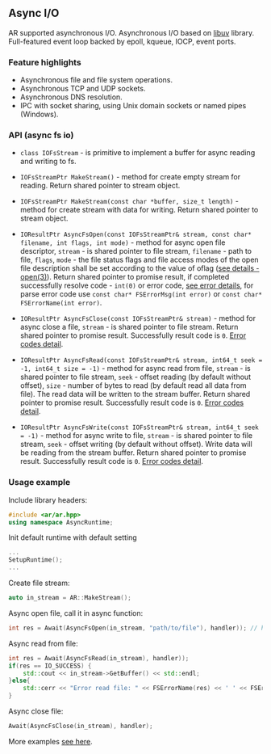 ## Async I/O

AR supported asynchronous I/O. 
Asynchronous I/O based on [libuv](https://github.com/libuv/libuv) library. 
Full-featured event loop backed by epoll, kqueue, IOCP, event ports.

### Feature highlights
* Asynchronous file and file system operations.
* Asynchronous TCP and UDP sockets.
* Asynchronous DNS resolution.
* IPC with socket sharing, using Unix domain sockets or named pipes (Windows).

### API (async fs io)
* `class IOFsStream` - is primitive to implement a buffer for async reading and writing to fs.

* `IOFsStreamPtr MakeStream()` - method for create empty stream for reading. Return shared pointer to stream object.
* `IOFsStreamPtr MakeStream(const char *buffer, size_t length)` - method for create stream with data for writing. Return shared pointer to stream object.
* `IOResultPtr AsyncFsOpen(const IOFsStreamPtr& stream, const char* filename, int flags, int mode)` - method for async open file descriptor, `stream` - is shared pointer to file stream, `filename` - path to file, `flags`, `mode` - the file status flags and file access modes of the open file description shall be set according to the value of oflag ([see details - open(3)](https://linux.die.net/man/3/open)). Return shared pointer to promise result, if completed successfully resolve code - `int(0)` or error code, [see error details](http://docs.libuv.org/en/v1.x/errors.html), for parse error code use `const char* FSErrorMsg(int error)` or `const char* FSErrorName(int error)`.
* `IOResultPtr AsyncFsClose(const IOFsStreamPtr& stream)` - method for async close a file, `stream` - is shared pointer to file stream. Return shared pointer to promise result. Successfully result code is `0`. [Error codes detail](http://docs.libuv.org/en/v1.x/errors.html).
* `IOResultPtr AsyncFsRead(const IOFsStreamPtr& stream, int64_t seek = -1, int64_t size = -1)` - method for async read from file, `stream` - is shared pointer to file stream, `seek` - offset reading (by default without offset), `size` - number of bytes to read (by default read all data from file). The read data will be written to the stream buffer. Return shared pointer to promise result. Successfully result code is `0`. [Error codes detail](http://docs.libuv.org/en/v1.x/errors.html).
* `IOResultPtr AsyncFsWrite(const IOFsStreamPtr& stream, int64_t seek = -1)` - method for async write to file, `stream` - is shared pointer to file stream, `seek` - offset writing (by default without offset). Write data will be reading from the stream buffer. Return shared pointer to promise result. Successfully result code is `0`. [Error codes detail](http://docs.libuv.org/en/v1.x/errors.html).


### Usage example
Include library headers:
``` C++
#include <ar/ar.hpp>
using namespace AsyncRuntime;
```

Init default runtime with default setting
``` C++
...
SetupRuntime();
...
```
Create file stream:
```C++
auto in_stream = AR::MakeStream();
```

Async open file, call it in async function:
```C++
int res = Await(AsyncFsOpen(in_stream, "path/to/file"), handler)); // handler - it is pointer to the coroutine object.
```

Async read from file:
```C++
int res = Await(AsyncFsRead(in_stream), handler));
if(res == IO_SUCCESS) {
    std::cout << in_stream->GetBuffer() << std::endl;
}else{
    std::cerr << "Error read file: " << FSErrorName(res) << ' ' << FSErrorMsg(res) << std::endl;
}
```

Async close file:
```C++
Await(AsyncFsClose(in_stream), handler);
```

More examples [see here](../examples/io.cpp).
